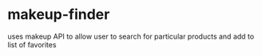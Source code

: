 # makeup-finder
uses makeup API to allow user to search for particular products and add to list of favorites
